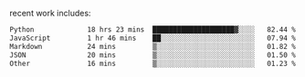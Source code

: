 
<!--<img width="1415" height="100" alt="blu" src="https://github.com/rdsilva01/rdsilva01/assets/101207588/deb060e5-d035-4f09-b511-e3f50605b207">-->

<!-- \> Enthusiastic about developing and building solutions <br>
\> Computer Science and Engineering @ UBI -->

<!-- <a href="https://www.rodrigosilva.live/">personal website</a> 🏁 -->

<!-- ![](https://komarev.com/ghpvc/?username=rdsilva01) -->

recent work includes:
<!--START_SECTION:waka-->

```txt
Python             18 hrs 23 mins  ████████████████████▓░░░░   82.44 %
JavaScript         1 hr 46 mins    ██░░░░░░░░░░░░░░░░░░░░░░░   07.94 %
Markdown           24 mins         ▒░░░░░░░░░░░░░░░░░░░░░░░░   01.82 %
JSON               20 mins         ▒░░░░░░░░░░░░░░░░░░░░░░░░   01.50 %
Other              16 mins         ▒░░░░░░░░░░░░░░░░░░░░░░░░   01.23 %
```

<!--END_SECTION:waka-->

